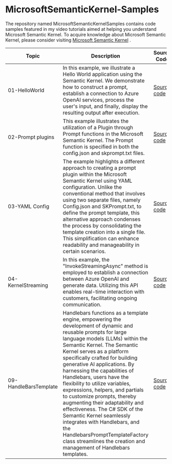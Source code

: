 # MicrosoftSemanticKernel-Samples

The repository named MicrosoftSemanticKernelSamples contains code samples featured in my video tutorials aimed at helping you understand Microsoft Semantic Kernel. 
To acquire knowledge about Microsoft Semantic Kernel, please consider visiting [Microsoft Semantic Kernel](https://www.youtube.com/@vinothrajendran)
.

| Topic                 | Description                                                                                                                                                                                                                                 | Source Code                                                                                                                                                                                                                                                                                       | YouTube - Demo                                                                           |
|-----------------------|---------------------------------------------------------------------------------------------------------------------------------------------------------------------------------------------------------------------------------------------|-------------------------------------------------------------------------------------------------------------------------------------------------------------------------------------------------------------------------------------------------------------------------------------------------|-------------------------------------------------------------------------------------------|
| 01-HelloWorld         | In this example, we illustrate a Hello World application using the Semantic Kernel. We demonstrate how to construct a prompt, establish a connection to Azure OpenAI services, process the user's input, and finally, display the resulting output after execution. | [Source code](https://github.com/rvinothrajendran/MicrosoftSemanticKernelSamples/tree/main/SKSampleCSharp/01HelloWorld)                                                                                                                                                                           | [![HelloWorld Demo](https://img.youtube.com/vi/-lPI4DNKDWc/0.jpg)](https://www.youtube.com/watch?v=-lPI4DNKDWc&t=0s)                                  |
| 02-Prompt plugins     | This example illustrates the utilization of a Plugin through Prompt functions in the Microsoft Semantic Kernel. The Prompt function is specified in both the config.json and skprompt.txt files.                                            | [Source code](https://github.com/rvinothrajendran/MicrosoftSemanticKernelSamples/tree/main/SKSampleCSharp/PromptFunction)                                                                                                                                                                        | [![Prompt Plugins Demo](https://img.youtube.com/vi/Hyfh1wf2QjM/0.jpg)](https://www.youtube.com/watch?v=Hyfh1wf2QjM)                                |
| 03-YAML Config        | The example highlights a different approach to creating a prompt plugin within the Microsoft Semantic Kernel using YAML configuration. Unlike the conventional method that involves using two separate files, namely Config.json and SKPrompt.txt, to define the prompt template, this alternative approach condenses the process by consolidating the template creation into a single file. This simplification can enhance readability and manageability in certain scenarios. | [Source code](https://github.com/rvinothrajendran/MicrosoftSemanticKernelSamples/tree/main/SKSampleCSharp/PromptYAMLDemo)                                                                                                          | [![YAML Config Demo](https://img.youtube.com/vi/1mvb3wZg8JQ/0.jpg)](https://www.youtube.com/watch?v=1mvb3wZg8JQ)                                |
| 04-KernelStreaming    | In this example, the "InvokeStreamingAsync" method is employed to establish a connection between Azure OpenAI and generate data. Utilizing this API enables real-time interaction with customers, facilitating ongoing communication.                           | [Source code](https://github.com/rvinothrajendran/MicrosoftSemanticKernelSamples/tree/main/SKSampleCSharp/KernelStreaming)                                                                                                 | [![KernelStreaming Demo](https://img.youtube.com/vi/pt8Rp4Tm2dM/0.jpg)](https://www.youtube.com/watch?v=pt8Rp4Tm2dM)                                |
| 09-HandleBarsTemplate | Handlebars functions as a template engine, empowering the development of dynamic and reusable prompts for large language models (LLMs) within the Semantic Kernel. The Semantic Kernel serves as a platform specifically crafted for building generative AI applications. By harnessing the capabilities of Handlebars, users have the flexibility to utilize variables, expressions, helpers, and partials to customize prompts, thereby augmenting their adaptability and effectiveness. The C# SDK of the Semantic Kernel seamlessly integrates with Handlebars, and the HandlebarsPromptTemplateFactory class streamlines the creation and management of Handlebars templates. | [Source code](https://github.com/rvinothrajendran/MicrosoftSemanticKernelSamples/tree/main/SKSampleCSharp/HandleBarsPromptTemplate) | [![Watch the Demo](https://img.youtube.com/vi/iw4jlKdq4qA/0.jpg)](https://www.youtube.com/watch?v=iw4jlKdq4qA)                                            |
